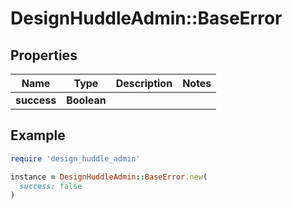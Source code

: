 # DesignHuddleAdmin::BaseError

## Properties

| Name | Type | Description | Notes |
| ---- | ---- | ----------- | ----- |
| **success** | **Boolean** |  |  |

## Example

```ruby
require 'design_huddle_admin'

instance = DesignHuddleAdmin::BaseError.new(
  success: false
)
```

